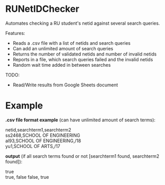 # RUNetIDChecker
Automates checking a RU student's netid against several search queries.  

Features:  
* Reads a .csv file with a list of netids and search queries
* Can add an unlimited amount of search queries
* Returns the number of validated netids and number of invalid netids
* Reports in a file, which search queries failed and the invalid netids
* Random wait time added in between searches  

TODO:
* Read/Write results from Google Sheets document

# Example

**.csv file format example** (can have unlimited amount of search terms):

netid,searchterm1,searchterm2  
ss2468,SCHOOL OF ENGINEERING  
al93,SCHOOL OF ENGINEERING,/18  
yu1,SCHOOL OF ARTS,/17  


**output** (if all search terms found or not [searchterm1 found, searchterm2 found]):  
  
true  
true, false
false, true
